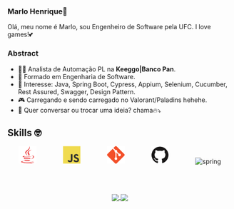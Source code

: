 

### Marlo Henrique👋

Olá, meu nome é Marlo, sou Engenheiro de Software pela UFC. I love games!💕
### Abstract

- 👨‍💻 Analista de Automação PL na **Keeggo|Banco Pan**.
- 🌱 Formado em Engenharia de Software.
- 💙 Interesse: Java, Spring Boot, Cypress, Appium, Selenium, Cucumber, Rest Assured, Swagger, Design Pattern.
- :video_game: Carregando e sendo carregado no Valorant/Paladins hehehe.
- 💌 Quer conversar ou trocar uma ideia? chama🔥⤵️

## Skills :nerd_face:
<p align="center">
    <img height="40" src="https://raw.githubusercontent.com/devicons/devicon/master/icons/java/java-plain.svg">
    &nbsp;&nbsp;&nbsp;&nbsp;&nbsp;&nbsp;&nbsp;&nbsp;&nbsp;&nbsp;&nbsp;&nbsp;&nbsp;
    <img height="40" src="https://raw.githubusercontent.com/devicons/devicon/master/icons/javascript/javascript-original.svg">
    &nbsp;&nbsp;&nbsp;&nbsp;&nbsp;&nbsp;&nbsp;&nbsp;&nbsp;&nbsp;&nbsp;&nbsp;&nbsp;
    <img height="40" src="https://raw.githubusercontent.com/devicons/devicon/master/icons/git/git-original.svg">
    &nbsp;&nbsp;&nbsp;&nbsp;&nbsp;&nbsp;&nbsp;&nbsp;&nbsp;&nbsp;&nbsp;&nbsp;&nbsp;
    <img height="40" src="https://raw.githubusercontent.com/devicons/devicon/master/icons/github/github-original.svg">
    &nbsp;&nbsp;&nbsp;&nbsp;&nbsp;&nbsp;&nbsp;&nbsp;&nbsp;&nbsp;&nbsp;&nbsp;&nbsp;
    <img height="40" src="https://www.vectorlogo.zone/logos/springio/springio-icon.svg" alt="spring" > 
</p>


<p align="center">
</p>
</br>
</br>
<p align="center">
  <a href="https://github.com/anuraghazra/github-readme-stats">
    <img
      align="center"
      src="https://github-readme-stats.vercel.app/api/top-langs/?username=marlo2222&layout=compact"
    />
  </a>
  <a href="https://github.com/anuraghazra/github-readme-stats">
    <img
      align="center"
      height="165"
      src="https://github-readme-stats.vercel.app/api?username=marlo2222&count_private=true&show_icons=true&custom_title=Github%20Status&hide=issues"
    />
  </a>
</p>
